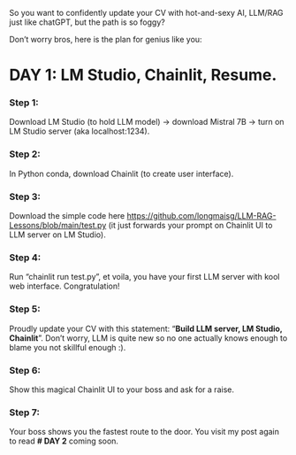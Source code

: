 So you want to confidently update your CV with hot-and-sexy AI, LLM/RAG just like chatGPT, but the path is so foggy?


Don’t worry bros, here is the plan for genius like you:


# DAY 1: LM Studio, Chainlit, Resume.

### Step 1: 
Download LM Studio (to hold LLM model) -> download Mistral 7B -> turn on LM Studio server (aka localhost:1234).

### Step 2:
In Python conda, download Chainlit (to create user interface).

### Step 3: 
Download the simple code here https://github.com/longmaisg/LLM-RAG-Lessons/blob/main/test.py (it just forwards your prompt on Chainlit UI to LLM server on LM Studio).

### Step 4: 
Run “chainlit run test.py”, et voila, you have your first LLM server with kool web interface. Congratulation!

### Step 5: 
Proudly update your CV with this statement: “**Build LLM server, LM Studio, Chainlit**”. Don’t worry, LLM is quite new so no one actually knows enough to blame you not skillful enough :).

### Step 6: 
Show this magical Chainlit UI to your boss and ask for a raise.

### Step 7: 
Your boss shows you the fastest route to the door. You visit my post again to read **# DAY 2** coming soon.
